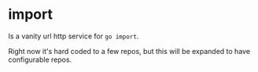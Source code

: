# import

Is a vanity url http service for `go import`.

Right now it's hard coded to a few repos, but this will be expanded to have configurable repos.
